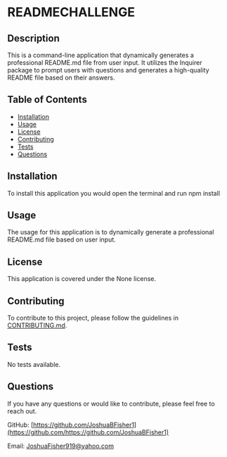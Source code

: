 
# READMECHALLENGE

## Description
This is a command-line application that dynamically generates a professional README.md file from user input. It utilizes the Inquirer package to prompt users with questions and generates a high-quality README file based on their answers.

## Table of Contents
- [Installation](#installation)
- [Usage](#usage)
- [License](#license)
- [Contributing](#contributing)
- [Tests](#tests)
- [Questions](#questions)

## Installation
To install this application you would open the terminal and run npm install 

## Usage
The usage for this application is to dynamically generate a professional README.md file based on user input. 

## License
This application is covered under the None license.

## Contributing
To contribute to this project, please follow the guidelines in [CONTRIBUTING.md](CONTRIBUTING.md).

## Tests
No tests available.

## Questions
If you have any questions or would like to contribute, please feel free to reach out.

GitHub: [https://github.com/JoshuaBFisher1](https://github.com/https://github.com/JoshuaBFisher1)

Email: JoshuaFisher919@yahoo.com
